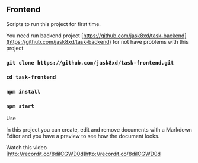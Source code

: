## Frontend

Scripts to run this project for first time.

You need run backend project [https://github.com/jask8xd/task-backend](https://github.com/jask8xd/task-backend) for not have problems with this project

### `git clone https://github.com/jask8xd/task-frontend.git`

### `cd task-frontend`

### `npm install`

### `npm start`

Use

In this project you can create, edit and remove documents with a Markdown Editor and you have a preview to see how the document looks.

Watch this video [http://recordit.co/8diICGWD0d]http://recordit.co/8diICGWD0d